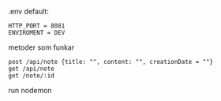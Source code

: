.env default:

```
HTTP_PORT = 8081
ENVIROMENT = DEV
```

metoder som funkar
```
post /api/note {title: "", content: "", creationDate = ""}
get /api/note
get /note/:id
```
run nodemon